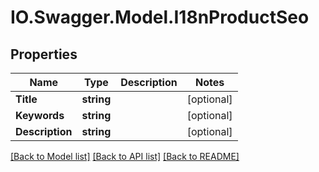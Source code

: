 # IO.Swagger.Model.I18nProductSeo
## Properties

Name | Type | Description | Notes
------------ | ------------- | ------------- | -------------
**Title** | **string** |  | [optional] 
**Keywords** | **string** |  | [optional] 
**Description** | **string** |  | [optional] 

[[Back to Model list]](../README.md#documentation-for-models) [[Back to API list]](../README.md#documentation-for-api-endpoints) [[Back to README]](../README.md)

